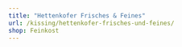 ```yaml
---
title: "Hettenkofer Frisches & Feines"
url: /kissing/hettenkofer-frisches-und-feines/
shop: Feinkost
---
```

